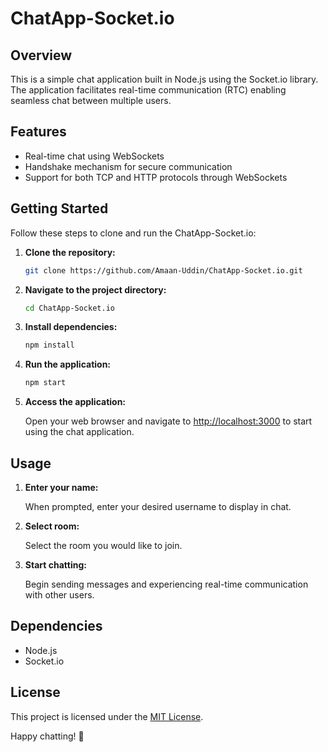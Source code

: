 # ChatApp-Socket.io

## Overview

This is a simple chat application built in Node.js using the Socket.io library. The application facilitates real-time communication (RTC) enabling seamless chat between multiple users.

## Features

-   Real-time chat using WebSockets
-   Handshake mechanism for secure communication
-   Support for both TCP and HTTP protocols through WebSockets

## Getting Started

Follow these steps to clone and run the ChatApp-Socket.io:

1. **Clone the repository:**

    ```bash
    git clone https://github.com/Amaan-Uddin/ChatApp-Socket.io.git
    ```

2. **Navigate to the project directory:**

    ```bash
    cd ChatApp-Socket.io
    ```

3. **Install dependencies:**

    ```bash
    npm install
    ```

4. **Run the application:**

    ```bash
    npm start
    ```

5. **Access the application:**

    Open your web browser and navigate to [http://localhost:3000](http://localhost:3000) to start using the chat application.

## Usage

1. **Enter your name:**

    When prompted, enter your desired username to display in chat.

2. **Select room:**

    Select the room you would like to join.

3. **Start chatting:**

    Begin sending messages and experiencing real-time communication with other users.

## Dependencies

-   Node.js
-   Socket.io

## License

This project is licensed under the [MIT License](LICENSE).

Happy chatting! 🚀
